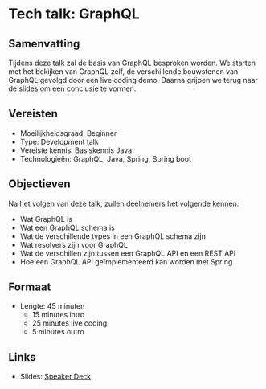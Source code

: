 # Tech talk: GraphQL

## Samenvatting

Tijdens deze talk zal de basis van GraphQL besproken worden. We starten met het bekijken van GraphQL zelf, de verschillende bouwstenen van GraphQL gevolgd door een live coding demo. Daarna grijpen we terug naar de slides om een conclusie te vormen.

## Vereisten

- Moeilijkheidsgraad: Beginner
- Type: Development talk
- Vereiste kennis: Basiskennis Java
- Technologieën: GraphQL, Java, Spring, Spring boot

## Objectieven

Na het volgen van deze talk, zullen deelnemers het volgende kennen:

- Wat GraphQL is
- Wat een GraphQL schema is
- Wat de verschillende types in een GraphQL schema zijn
- Wat resolvers zijn voor GraphQL
- Wat de verschillen zijn tussen een GraphQL API en een REST API
- Hoe een GraphQL API geïmplementeerd kan worden met Spring

## Formaat

- Lengte: 45 minuten
    - 15 minutes intro
    - 25 minutes live coding
    - 5 minutes outro

## Links

- Slides: [Speaker Deck](https://speakerdeck.com/g00glen00b/graphql) 

